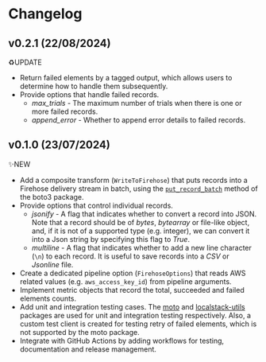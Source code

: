 # Changelog

<!--next-version-placeholder-->

## v0.2.1 (22/08/2024)

♻️UPDATE

- Return failed elements by a tagged output, which allows users to determine how to handle them subsequently.
- Provide options that handle failed records.
  - _max_trials_ - The maximum number of trials when there is one or more failed records.
  - _append_error_ - Whether to append error details to failed records.

## v0.1.0 (23/07/2024)

✨NEW

- Add a composite transform (`WriteToFirehose`) that puts records into a Firehose delivery stream in batch, using the [`put_record_batch`](https://boto3.amazonaws.com/v1/documentation/api/latest/reference/services/firehose/client/put_record_batch.html) method of the boto3 package.
- Provide options that control individual records.
  - _jsonify_ - A flag that indicates whether to convert a record into JSON. Note that a record should be of _bytes_, _bytearray_ or file-like object, and, if it is not of a supported type (e.g. integer), we can convert it into a Json string by specifying this flag to _True_.
  - _multiline_ - A flag that indicates whether to add a new line character (`\n`) to each record. It is useful to save records into a _CSV_ or _Jsonline_ file.
- Create a dedicated pipeline option (`FirehoseOptions`) that reads AWS related values (e.g. `aws_access_key_id`) from pipeline arguments.
- Implement metric objects that record the total, succeeded and failed elements counts.
- Add unit and integration testing cases. The [moto](https://github.com/getmoto/moto) and [localstack-utils](https://docs.localstack.cloud/user-guide/tools/testing-utils/) packages are used for unit and integration testing respectively. Also, a custom test client is created for testing retry of failed elements, which is not supported by the moto package.
- Integrate with GitHub Actions by adding workflows for testing, documentation and release management.

